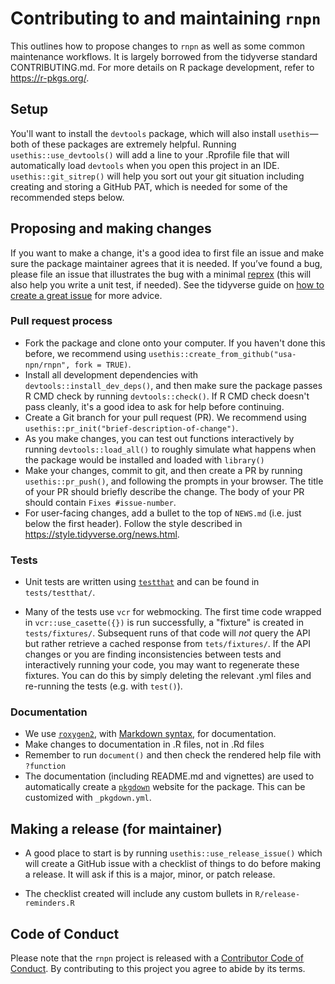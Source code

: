 # Contributing to and maintaining `rnpn`

This outlines how to propose changes to `rnpn` as well as some common maintenance workflows.
It is largely borrowed from the tidyverse standard CONTRIBUTING.md.
For more details on R package development, refer to <https://r-pkgs.org/>.

## Setup

You'll want to install the `devtools` package, which will also install `usethis`—both of these packages are extremely helpful.
Running `usethis::use_devtools()` will add a line to your .Rprofile file that will automatically load `devtools` when you open this project in an IDE.
`usethis::git_sitrep()` will help you sort out your git situation including creating and storing a GitHub PAT, which is needed for some of the recommended steps below.

## Proposing and making changes

If you want to make a change, it's a good idea to first file an issue and make sure the package maintainer agrees that it is needed.
If you’ve found a bug, please file an issue that illustrates the bug with a minimal [reprex](https://www.tidyverse.org/help/#reprex) (this will also help you write a unit test, if needed).
See the tidyverse guide on [how to create a great issue](https://code-review.tidyverse.org/issues/) for more advice.

### Pull request process

-   Fork the package and clone onto your computer. If you haven't done this before, we recommend using `usethis::create_from_github("usa-npn/rnpn", fork = TRUE)`.
-   Install all development dependencies with `devtools::install_dev_deps()`, and then make sure the package passes R CMD check by running `devtools::check()`. If R CMD check doesn't pass cleanly, it's a good idea to ask for help before continuing.
-   Create a Git branch for your pull request (PR). We recommend using `usethis::pr_init("brief-description-of-change")`.
-   As you make changes, you can test out functions interactively by running `devtools::load_all()` to roughly simulate what happens when the package would be installed and loaded with `library()`
-   Make your changes, commit to git, and then create a PR by running `usethis::pr_push()`, and following the prompts in your browser. The title of your PR should briefly describe the change. The body of your PR should contain `Fixes #issue-number`.
-   For user-facing changes, add a bullet to the top of `NEWS.md` (i.e. just below the first header). Follow the style described in <https://style.tidyverse.org/news.html>.

### Tests

-   Unit tests are written using [`testthat`](https://cran.r-project.org/package=testthat) and can be found in `tests/testthat/`.

-   Many of the tests use `vcr` for webmocking.
    The first time code wrapped in `vcr::use_casette({})` is run successfully, a "fixture" is created in `tests/fixtures/`.
    Subsequent runs of that code will *not* query the API but rather retrieve a cached response from `tets/fixtures/`.
    If the API changes or you are finding inconsistencies between tests and interactively running your code, you may want to regenerate these fixtures.
    You can do this by simply deleting the relevant .yml files and re-running the tests (e.g. with `test()`).

### Documentation

-   We use [`roxygen2`](https://cran.r-project.org/package=roxygen2), with [Markdown syntax](https://cran.r-project.org/web/packages/roxygen2/vignettes/rd-formatting.html), for documentation.
-   Make changes to documentation in .R files, not in .Rd files
-   Remember to run `document()` and then check the rendered help file with `?function`
-   The documentation (including README.md and vignettes) are used to automatically create a [`pkgdown`](https://pkgdown.r-lib.org/) website for the package. This can be customized with `_pkgdown.yml`.

## Making a release (for maintainer)

-   A good place to start is by running `usethis::use_release_issue()` which will create a GitHub issue with a checklist of things to do before making a release.
    It will ask if this is a major, minor, or patch release.

-   The checklist created will include any custom bullets in `R/release-reminders.R`

## Code of Conduct

Please note that the `rnpn` project is released with a [Contributor Code of Conduct](https://ropensci.org/code-of-conduct/).
By contributing to this project you agree to abide by its terms.
